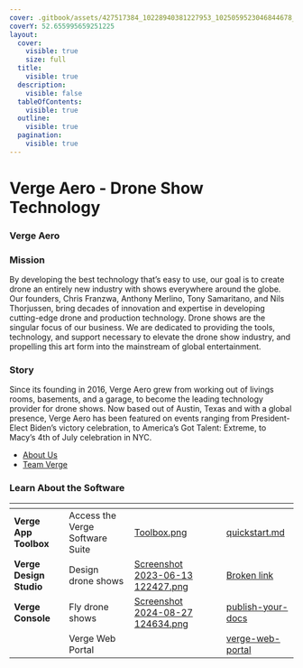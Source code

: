```yaml
---
cover: .gitbook/assets/427517384_10228940381227953_1025059523046844678_n.jpg
coverY: 52.655995659251225
layout:
  cover:
    visible: true
    size: full
  title:
    visible: true
  description:
    visible: false
  tableOfContents:
    visible: true
  outline:
    visible: true
  pagination:
    visible: true
---
```


# Verge Aero - Drone Show Technology

### Verge Aero

### Mission

By developing the best technology that’s easy to use, our goal is to create drone an entirely new industry with shows everywhere around the globe. Our founders, Chris Franzwa, Anthony Merlino, Tony Samaritano, and Nils Thorjussen, bring decades of innovation and expertise in developing cutting-edge drone and production technology. Drone shows are the singular focus of our business. We are dedicated to providing the tools, technology, and support necessary to elevate the drone show industry, and propelling this art form into the mainstream of global entertainment.

### Story

Since its founding in 2016, Verge Aero grew from working out of livings rooms, basements, and a garage, to become the leading technology provider for drone shows. Now based out of Austin, Texas and with a global presence, Verge Aero has been featured on events ranging from President-Elect Biden’s victory celebration, to America’s Got Talent: Extreme, to Macy’s 4th of July celebration in NYC.

* [About Us](https://www.verge.aero/about)
* [Team Verge](https://wiki.droneshow.software/wiki/Team\_Verge)

### Learn About the Software

<table data-view="cards"><thead><tr><th></th><th></th><th data-hidden data-card-cover data-type="files"></th><th data-hidden></th><th data-hidden data-card-target data-type="content-ref"></th></tr></thead><tbody><tr><td><strong>Verge App Toolbox</strong></td><td>Access the Verge Software Suite</td><td><a href=".gitbook/assets/Toolbox.png">Toolbox.png</a></td><td></td><td><a href="drone-show-software/quickstart.md">quickstart.md</a></td></tr><tr><td><strong>Verge Design Studio</strong></td><td>Design drone shows</td><td><a href=".gitbook/assets/Screenshot 2023-06-13 122427.png">Screenshot 2023-06-13 122427.png</a></td><td></td><td><a href="broken-reference">Broken link</a></td></tr><tr><td><strong>Verge Console</strong></td><td>Fly drone shows</td><td><a href=".gitbook/assets/Screenshot 2024-08-27 124634.png">Screenshot 2024-08-27 124634.png</a></td><td></td><td><a href="drone-show-software/publish-your-docs/">publish-your-docs</a></td></tr><tr><td></td><td>Verge Web Portal</td><td></td><td></td><td><a href="drone-show-software/verge-web-portal/">verge-web-portal</a></td></tr></tbody></table>
